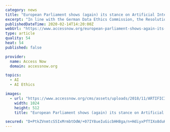 ```yaml
---
category: news
title: "European Parliament shows (again) its stance on Artificial Intelligence"
excerpt: "In line with the German Data Ethics Commission, the Resolution “stresses the need for a risk-based approach to regulation”. In the context of safety and liability, it “calls on the Commission to develop a risk assessment scheme for AI and automated decision-making in order to ensure a consistent approach to the enforcement of product ..."
publishedDateTime: 2020-02-14T14:20:00Z
webUrl: "https://www.accessnow.org/european-parliament-shows-again-its-stance-on-artificial-intelligence/"
type: article
quality: 54
heat: 54
published: false

provider:
  name: Access Now
  domain: accessnow.org

topics:
  - AI
  - AI Ethics

images:
  - url: "https://www.accessnow.org/cms/assets/uploads/2018/11/ARTIFICIALINTELLIGENGE-header-06-e1557936450487.png"
    width: 1024
    height: 512
    title: "European Parliament shows (again) its stance on Artificial Intelligence"

secured: "D+PtkZVnmtcS5IxMrmbtOdW/+07IY8ueIuGicbHH8ga/n+HdiyxPfTIXo8duKraexGDqW/D/gdWeAOWZ19wagzGa5Si8Q9Vxx6YWopSXyHNzMI0X4qtbmcqzR2IOTa9G3Q/7WZ/ZKiDEVSTNINDBs+zqYF5vFBZ4qkt699HxgF9Kb4vmTnPH9mpS8OMUD9hR08Ogj5SaDVdJVoIryO9XMyW+LOpQOCXXpQNJYqvuMaPsvv95MVcGY2ZJbITFgGy1kFPPgqe4FRs9jmdeyRZNHSrOHGxu1qmsAM8wntW3VV4Y0xgdpc35qsajuH1cxOIL;NJex6OEnt+aFAR1du0HCdg=="
---
```



